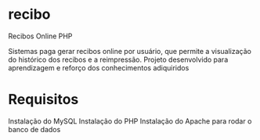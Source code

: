 # recibo
Recibos Online PHP

Sistemas paga gerar recibos online por usuário, que permite a visualização do histórico dos recibos e a reimpressão.
Projeto desenvolvido para aprendizagem e reforço dos conhecimentos adiquiridos

# Requisitos
Instalação do MySQL
Instalação do PHP
Instalação do Apache para rodar o banco de dados
